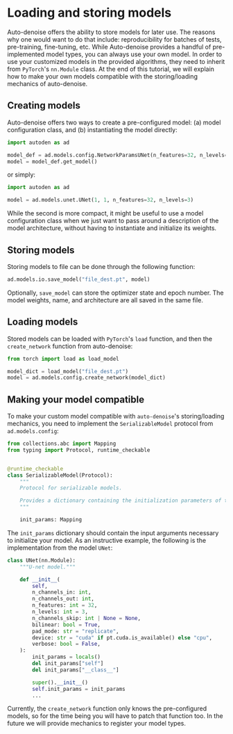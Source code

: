 # Loading and storing models

Auto-denoise offers the ability to store models for later use. The reasons why one would want to do that include: reproducibility for batches of tests, pre-training, fine-tuning, etc.
While Auto-denoise provides a handful of pre-implemented model types, you can always use your own model. In order to use your customized models in the provided algorithms, they need to inherit from `PyTorch`'s `nn.Module` class.
At the end of this tutorial, we will explain how to make your own models compatible with the storing/loading mechanics of auto-denoise.

## Creating models

Auto-denoise offers two ways to create a pre-configured model: (a) model configuration class, and (b) instantiating the model directly:
```python title="(a) Configuration class"
import autoden as ad

model_def = ad.models.config.NetworkParamsUNet(n_features=32, n_levels=3)
model = model_def.get_model()
```
or simply:
```python title="(b) Direct model instantiation"
import autoden as ad

model = ad.models.unet.UNet(1, 1, n_features=32, n_levels=3)
```

While the second is more compact, it might be useful to use a model configuration class when we just want to pass around a description of the model architecture, without having to instantiate and initialize its weights.

## Storing models

Storing models to file can be done through the following function:
```python 
ad.models.io.save_model("file_dest.pt", model)
```
Optionally, `save_model` can store the optimizer state and epoch number.
The model weights, name, and architecture are all saved in the same file.

## Loading models

Stored models can be loaded with `PyTorch`'s `load` function, and then the `create_network` function from auto-denoise:
```python 
from torch import load as load_model

model_dict = load_model("file_dest.pt")
model = ad.models.config.create_network(model_dict)
```

## Making your model compatible

To make your custom model compatible with `auto-denoise`'s storing/loading mechanics, you need to implement the `SerializableModel` protocol from `ad.models.config`:

```python title="SerializableModel"
from collections.abc import Mapping
from typing import Protocol, runtime_checkable


@runtime_checkable
class SerializableModel(Protocol):
    """
    Protocol for serializable models.

    Provides a dictionary containing the initialization parameters of the model.
    """

    init_params: Mapping
```

The `init_params` dictionary should contain the input arguments necessary to initialize your model.
As an instructive example, the following is the implementation from the model `UNet`:

```python title="UNet initialization parameters storing"
class UNet(nn.Module):
    """U-net model."""

    def __init__(
        self,
        n_channels_in: int,
        n_channels_out: int,
        n_features: int = 32,
        n_levels: int = 3,
        n_channels_skip: int | None = None,
        bilinear: bool = True,
        pad_mode: str = "replicate",
        device: str = "cuda" if pt.cuda.is_available() else "cpu",
        verbose: bool = False,
    ):
        init_params = locals()
        del init_params["self"]
        del init_params["__class__"]

        super().__init__()
        self.init_params = init_params
        ...
```

Currently, the `create_network` function only knows the pre-configured models, so for the time being you will have to patch that function too.
In the future we will provide mechanics to register your model types.